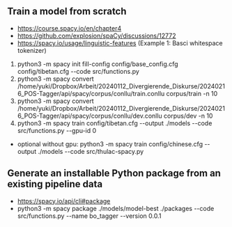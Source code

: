 ## Train a model from scratch
- https://course.spacy.io/en/chapter4
- https://github.com/explosion/spaCy/discussions/12772
- https://spacy.io/usage/linguistic-features (Example 1: Basci whitespace tokenizer)

1. python3 -m spacy init fill-config config/base_config.cfg config/tibetan.cfg --code src/functions.py
2. python3 -m spacy convert /home/yuki/Dropbox/Arbeit/20240112_Divergierende_Diskurse/20240216_POS-Tagger/api/spacy/corpus/conllu/train.conllu corpus/train -n 10
3. python3 -m spacy convert /home/yuki/Dropbox/Arbeit/20240112_Divergierende_Diskurse/20240216_POS-Tagger/api/spacy/corpus/conllu/dev.conllu corpus/dev -n 10
4. python3 -m spacy train config/tibetan.cfg --output ./models --code src/functions.py --gpu-id 0
  - optional without gpu: python3 -m spacy train config/chinese.cfg --output ./models --code src/thulac-spacy.py

## Generate an installable Python package from an existing pipeline data
- https://spacy.io/api/cli#package
- python3 -m spacy package ./models/model-best ./packages --code src/functions.py --name bo_tagger --version 0.0.1 
